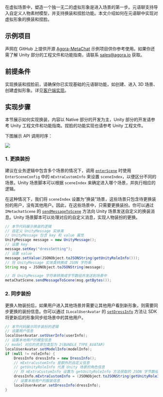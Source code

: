 在虚拟场景中，塑造一个独一无二的虚拟形象是进入场景的第一步。元语聊支持导入自定义人物素材模型，并支持换装和捏脸功能。本文介绍如何在元语聊中实现对虚拟形象的换装和捏脸。

## 示例项目

声网在 GitHub 上提供开源 [Agora-MetaChat](https://github.com/AgoraIO-Community/Agora-MetaChat/tree/dev_sdk2) 示例项目供你参考使用。如果你还需了解 Unity 部分的工程文件和功能指南，请联系 sales@agora.io 获取。


## 前提条件

实现换装和捏脸前，请确保你已实现基础的元语聊功能，如创建、进入 3D 场景、创建虚拟形象。详见[客户端实现](https://docs.agora.io/cn/metachat/metachat_client_android?platform=All%20Platforms)。


## 实现步骤

本节展示如何实现换装，内容以 Native 部分的开发为主，Unity 部分的开发请参考 Unity 工程文件和功能指南。捏脸的功能实现也请参考 Unity 工程文件。

下图展示 API 调用时序：

![](https://web-cdn.agora.io/docs-files/1680172657171)

### 1. 更换装扮

建议在业务逻辑中包含多个场景的情况下，调用 [`enterScene`](https://docs.agora.io/cn/metachat/metachat_api_android?platform=All%20Platforms#enterscene) 时使用 `EnterSceneConfig` 中的 `mExtraCustomInfo` 来设置 `sceneIndex`，以便区分不同的场景。Unity 场景脚本可以根据 `sceneIndex` 来确定进入哪个场景，并执行相应的逻辑。

在这种情况下，我们将 `sceneIndex` 设置为“换装”场景，这些场景只包含待更换装扮的用户，没有其他用户。因此，在这些场景中，只需要更换装扮。你可以通过 `IMetachatScene` 的 [`sendMessageToScene`](https://docs.agora.io/cn/metachat/metachat_api_android?platform=All%20Platforms#sendmessagetoscene) 方法向 Unity 场景发送自定义的换装消息。Unity 场景脚本可以处理对应的自定义消息，实现人物装扮的更换。

```java
// 本节代码展示换装的逻辑
// 自定义 UnityMessage 实体类
// UnityMessage 包含 key 和 value 属性
UnityMessage message = new UnityMessage();
// 设置 key
message.setKey("dressSetting");
// 设置 value
message.setValue(JSONObject.toJSONString(getUnityRoleInfo()));
// 将 UnityMessage 实体类转换成 JSON 字符串
String msg = JSONObject.toJSONString(message);

// 将 UnityMessage 字符串转换成字节数组并发送到场景中
metaChatScene.sendMessageToScene(msg.getBytes());
```

### 2. 同步装扮

更换人物装扮后，如果用户进入其他场景并需要让其他用户看到新形象，则需要同步更换的装扮信息。你可以通过 `ILocalUserAvatar` 的 [`setDressInfo`](https://docs.agora.io/cn/metachat/metachat_api_android?platform=All%20Platforms#setdressinfo) 方法让 SDK 将更新后的形象同步给场景中的其他用户。


```java
// 本节代码展示同步装扮的逻辑
// 设置用户信息
localUserAvatar.setUserInfo(userInfo);
// 设置本地用户的模型信息
// model 对应的资源包类型为 2(BUNDLE_TYPE_AVATAR)
localUserAvatar.setModelInfo(modelInfo);
if (null != roleInfo) {
    DressInfo dressInfo = new DressInfo();
    // mExtraCustomInfo 是额外的自定义信息
    // getUnityRoleInfo 代表 Unity 场景的角色信息
    // 将 mExtraCustomInfo 设置为 getUnityRoleInfo 方法获取的 JSON 字节数组
    dressInfo.mExtraCustomInfo = (JSONObject.toJSONString(getUnityRoleInfo())).getBytes();
    // 设置本地用户的服装信息
    localUserAvatar.setDressInfo(dressInfo);
}
```